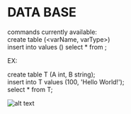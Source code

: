 # DATA BASE
commands currently available:  
create table <tableName> (<varName, varType>)  
insert into <tableName> values (<values>) 
select * from <tableName>;  
  
EX:  

create table T (A int, B string);  
insert into T values (100, 'Hello World!');  
select * from T;  

![alt text](http://skrinshoter.ru/s/191019/Qjlff2H9)
